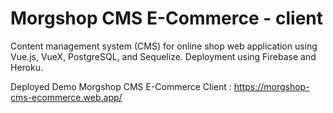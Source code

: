 # Morgshop CMS E-Commerce - client

Content management system (CMS) for online shop web application using Vue.js, VueX, PostgreSQL, and Sequelize. Deployment using Firebase and Heroku.

Deployed Demo Morgshop CMS E-Commerce Client : https://morgshop-cms-ecommerce.web.app/
